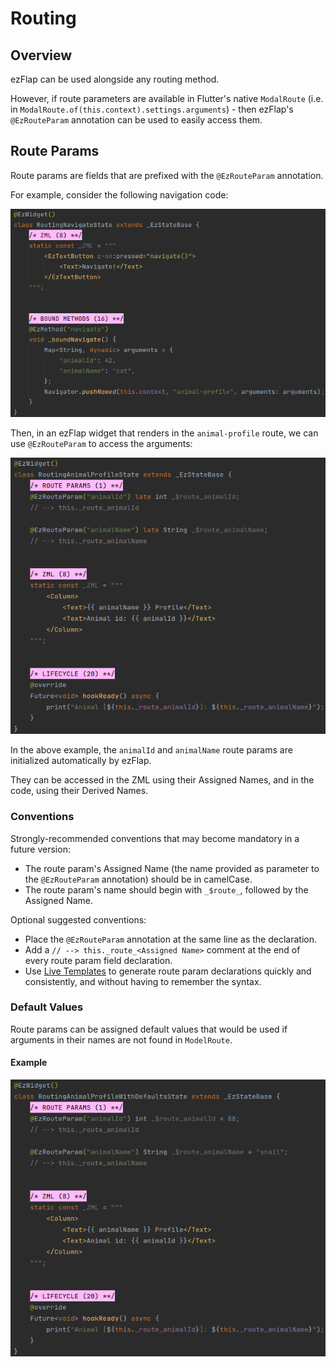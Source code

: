 
# Routing
## Overview
ezFlap can be used alongside any routing method.

However, if route parameters are available in Flutter's native `ModalRoute` (i.e. in
`ModalRoute.of(this.context).settings.arguments`) - then ezFlap's `@EzRouteParam` annotation can be used to easily
access them.


## Route Params
Route params are fields that are prefixed with the `@EzRouteParam` annotation.

For example, consider the following navigation code:

![RoutingNavigate](./assets/RoutingNavigate.png)

Then, in an ezFlap widget that renders in the `animal-profile` route, we can use `@EzRouteParam` to access the arguments:

![RoutingAnimalProfile](./assets/RoutingAnimalProfile.png)

In the above example, the `animalId` and `animalName` route params are initialized automatically by ezFlap.

They can be accessed in the ZML using their Assigned Names, and in the code, using their Derived Names.

### Conventions
Strongly-recommended conventions that may become mandatory in a future version:
 * The route param's Assigned Name (the name provided as parameter to the `@EzRouteParam` annotation) should be in
   camelCase.
 * The route param's name should begin with `_$route_`, followed by the Assigned Name.

Optional suggested conventions:
 * Place the `@EzRouteParam` annotation at the same line as the declaration.
 * Add a `// --> this._route_<Assigned Name>` comment at the end of every route param field declaration.
 * Use [Live Templates](/tooling/live-templates/live-templates) to generate route param declarations quickly and
   consistently, and without having to remember the syntax.


### Default Values
Route params can be assigned default values that would be used if arguments in their names are not found in
`ModelRoute`.

#### Example
![RoutingAnimalProfileWithDefaults](./assets/RoutingAnimalProfileWithDefaults.png)
